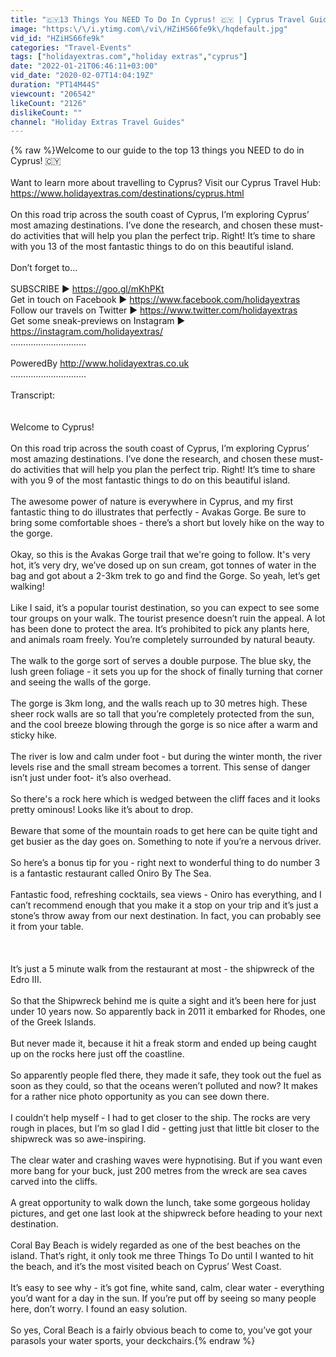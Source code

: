 ```yaml
---
title: "🇨🇾13 Things You NEED To Do In Cyprus! 🇨🇾 | Cyprus Travel Guide"
image: "https:\/\/i.ytimg.com\/vi\/HZiHS66fe9k\/hqdefault.jpg"
vid_id: "HZiHS66fe9k"
categories: "Travel-Events"
tags: ["holidayextras.com","holiday extras","cyprus"]
date: "2022-01-21T06:46:11+03:00"
vid_date: "2020-02-07T14:04:19Z"
duration: "PT14M44S"
viewcount: "206542"
likeCount: "2126"
dislikeCount: ""
channel: "Holiday Extras Travel Guides"
---
```

{% raw %}Welcome to our guide to the top 13 things you NEED to do in Cyprus! 🇨🇾<br /><br />Want to learn more about travelling to Cyprus? Visit our Cyprus Travel Hub: <a rel="nofollow" target="blank" href="https://www.holidayextras.com/destinations/cyprus.html">https://www.holidayextras.com/destinations/cyprus.html</a><br /><br />On this road trip across the south coast of Cyprus, I’m exploring Cyprus’ most amazing destinations. I’ve done the research, and chosen these must-do activities that will help you plan the perfect trip. Right! It’s time to share with you 13 of the most fantastic things to do on this beautiful island. <br /><br />Don’t forget to…<br /><br />SUBSCRIBE ► <a rel="nofollow" target="blank" href="https://goo.gl/mKhPKt">https://goo.gl/mKhPKt</a><br />Get in touch on Facebook ► <a rel="nofollow" target="blank" href="https://www.facebook.com/holidayextras">https://www.facebook.com/holidayextras</a> <br />Follow our travels on Twitter ► <a rel="nofollow" target="blank" href="https://www.twitter.com/holidayextras">https://www.twitter.com/holidayextras</a><br />Get some sneak-previews on Instagram ► <a rel="nofollow" target="blank" href="https://instagram.com/holidayextras/">https://instagram.com/holidayextras/</a><br />…………………………<br /><br />PoweredBy <a rel="nofollow" target="blank" href="http://www.holidayextras.co.uk">http://www.holidayextras.co.uk</a><br />…………………………<br /><br />Transcript:<br /><br /><br />Welcome to Cyprus! <br /><br />On this road trip across the south coast of Cyprus, I’m exploring Cyprus’ most amazing destinations. I’ve done the research, and chosen these must-do activities that will help you plan the perfect trip. Right! It’s time to share with you 9 of the most fantastic things to do on this beautiful island. <br /><br />The awesome power of nature is everywhere in Cyprus, and my first fantastic thing to do illustrates that perfectly - Avakas Gorge. Be sure to bring some comfortable shoes - there’s a short but lovely hike on the way to the gorge. <br /><br />Okay, so this is the Avakas Gorge trail that we're going to follow. It's very hot, it’s very dry, we’ve dosed up on sun cream, got tonnes of water in the bag and got about a 2-3km trek to go and find the Gorge. So yeah, let’s get walking!  <br /><br />Like I said, it’s a popular tourist destination, so you can expect to see some tour groups on your walk. The tourist presence doesn’t ruin the appeal. A lot has been done to protect the area. It’s prohibited to pick any plants here, and animals roam freely. You’re completely surrounded by natural beauty.<br /><br />The walk to the gorge sort of serves a double purpose. The blue sky, the lush green foliage - it sets you up for the shock of finally turning that corner and seeing the walls of the gorge. <br /><br />The gorge is 3km long, and the walls reach up to 30 metres high. These sheer rock walls are so tall that you’re completely protected from the sun, and the cool breeze blowing through the gorge is so nice after a warm and sticky hike. <br /><br />The river is low and calm under foot - but during the winter month, the river levels rise and the small stream becomes a torrent. This sense of danger isn’t just under foot- it’s also overhead.  <br /><br />So there's a rock here which is wedged between the cliff faces and it looks pretty ominous! Looks like it’s about to drop. <br /><br />Beware that some of the mountain roads to get here can be quite tight and get busier as the day goes on. Something to note if you’re a nervous driver. <br /><br />So here’s a bonus tip for you - right next to wonderful thing to do number 3 is a fantastic restaurant called Oniro By The Sea. <br /><br />Fantastic food, refreshing cocktails, sea views - Oniro has everything, and I can’t recommend enough that you make it a stop on your trip and it’s just a stone’s throw away from our next destination. In fact, you can probably see it from your table. <br /><br /><br /><br />It’s just a 5 minute walk from the restaurant at most - the shipwreck of the Edro III. <br /><br />So that the Shipwreck behind me is quite a sight and it’s been here for just under 10 years now. So apparently back in 2011 it embarked for Rhodes, one of the Greek Islands. <br /><br />But never made it, because it hit a freak storm and ended up being caught up on the rocks here just off the coastline. <br /><br />So apparently people fled there, they made it safe, they took out the fuel as soon as they could, so that the oceans weren’t polluted and now? It makes for a rather nice photo opportunity as you can see down there. <br /><br />I couldn’t help myself - I had to get closer to the ship. The rocks are very rough in places, but I’m so glad I did - getting just that little bit closer to the shipwreck was so awe-inspiring. <br /><br />The clear water and crashing waves were hypnotising. But if you want even more bang for your buck, just 200 metres from the wreck are sea caves carved into the cliffs. <br /><br />A great opportunity to walk down the lunch, take some gorgeous holiday pictures, and get one last look at the shipwreck before heading to your next destination. <br /><br />Coral Bay Beach is widely regarded as one of the best beaches on the island. That’s right, it only took me three Things To Do until I wanted to hit the beach, and it’s the most visited beach on Cyprus’ West Coast. <br /><br />It’s easy to see why - it’s got fine, white sand, calm, clear water - everything you’d want for a day in the sun. If you’re put off by seeing so many people here, don’t worry. I found an easy solution. <br /><br />So yes, Coral Beach is a fairly obvious beach to come to, you’ve got your parasols your water sports, your deckchairs.{% endraw %}
